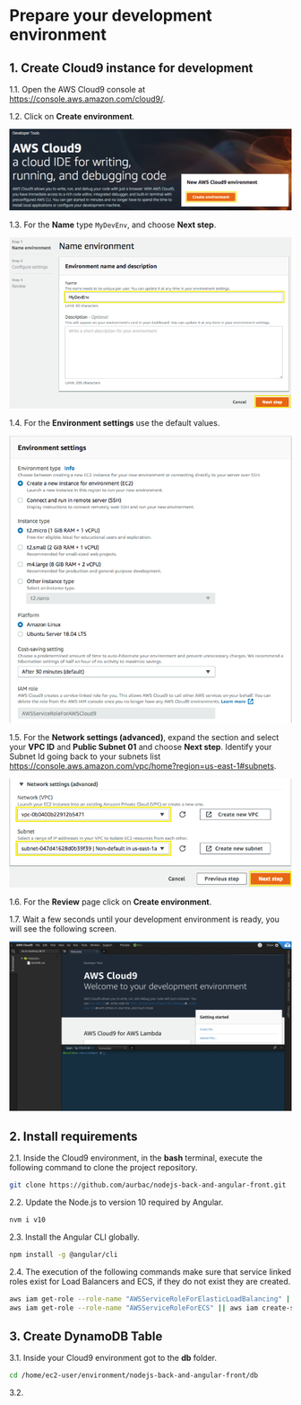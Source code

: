 # Prepare your development environment

## 1. Create Cloud9 instance for development

1.1\. Open the AWS Cloud9 console at https://console.aws.amazon.com/cloud9/.

1.2\. Click on **Create environment**.

![Cloud9 Create environment](images/cloud9-create.png)

1.3\. For the **Name** type `MyDevEnv`, and choose **Next step**.

![Cloud9 name environment](images/cloud9-name.png)

1.4\. For the **Environment settings** use the default values.

![Cloud9 Default Values](images/cloud9-default-settings.png)

1.5\. For the **Network settings (advanced)**, expand the section and select your **VPC ID** and **Public Subnet 01** and choose **Next step**. Identify your Subnet Id going back to your subnets list https://console.aws.amazon.com/vpc/home?region=us-east-1#subnets.

![Cloud9 Network Settings](images/cloud9-network-settings.png)

1.6\. For the **Review** page click on **Create environment**.

1.7\. Wait a few seconds until your development environment is ready, you will see the following screen.

![Cloud9 Env](images/cloud9-env.png)

## 2. Install requirements

2.1\. Inside the Cloud9 environment, in the **bash** terminal, execute the following command to clone the project repository.

``` bash
git clone https://github.com/aurbac/nodejs-back-and-angular-front.git
```

2.2\. Update the Node.js to version 10 required by Angular.

``` bash
nvm i v10
```

2.3\. Install the Angular CLI globally.

``` bash
npm install -g @angular/cli
```

2.4\. The execution of the following commands make sure that service linked roles exist for Load Balancers and ECS, if they do not exist they are created.

``` bash
aws iam get-role --role-name "AWSServiceRoleForElasticLoadBalancing" || aws iam create-service-linked-role --aws-service-name "elasticloadbalancing.amazonaws.com"
aws iam get-role --role-name "AWSServiceRoleForECS" || aws iam create-service-linked-role --aws-service-name "ecs.amazonaws.com"
```

## 3. Create DynamoDB Table

3.1\. Inside your Cloud9 environment got to the **db** folder.

``` bash
cd /home/ec2-user/environment/nodejs-back-and-angular-front/db
```

3.2\. 